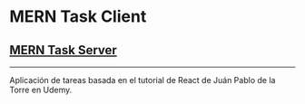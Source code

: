 # MERN Task Client

## [MERN Task Server](https://github.com/enrbriones/tasksserver)

---

Aplicación de tareas basada en el tutorial de React de Juán Pablo de la Torre en Udemy.